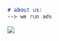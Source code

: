 ```markdown

# about us:
--> we run ads

```
<img src="https://raw.githubusercontent.com/yvsvfavgvstvs/yvsvfavgvstvs.github.io/gh-pages/POTA%20Logo%20white%20on%20black.png"></img>
